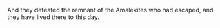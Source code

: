 And they defeated the remnant of the Amalekites who had escaped, and they have lived there to this day.
